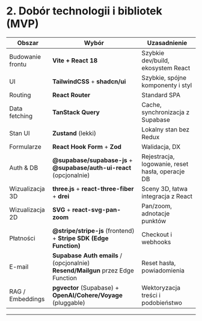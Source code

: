 # 2. Dobór technologii i bibliotek (MVP)

| Obszar           | Wybór                                                                           | Uzasadnienie                                     |
| ---------------- | ------------------------------------------------------------------------------- | ------------------------------------------------ |
| Budowanie frontu | **Vite + React 18**                                                             | Szybkie dev/build, ekosystem React               |
| UI               | **TailwindCSS** + **shadcn/ui**                                                 | Szybkie, spójne komponenty i styl                |
| Routing          | **React Router**                                                                | Standard SPA                                     |
| Data fetching    | **TanStack Query**                                                              | Cache, synchronizacja z Supabase                 |
| Stan UI          | **Zustand** (lekki)                                                             | Lokalny stan bez Redux                           |
| Formularze       | **React Hook Form** + **Zod**                                                   | Walidacja, DX                                    |
| Auth & DB        | **@supabase/supabase-js** + **@supabase/auth-ui-react** (opcjonalnie)           | Rejestracja, logowanie, reset hasła, operacje DB |
| Wizualizacja 3D  | **three.js** + **react-three-fiber** + **drei**                                 | Sceny 3D, łatwa integracja z React               |
| Wizualizacja 2D  | **SVG** + **react-svg-pan-zoom**                                                | Pan/zoom, adnotacje punktów                      |
| Płatności        | **@stripe/stripe-js** (frontend) + **Stripe SDK (Edge Function)**               | Checkout i webhooks                              |
| E-mail           | **Supabase Auth emails** / (opcjonalnie) **Resend/Mailgun** przez Edge Function | Reset hasła, powiadomienia                       |
| RAG / Embeddings | **pgvector** (Supabase) + **OpenAI/Cohere/Voyage** (pluggable)                  | Wektoryzacja treści i podobieństwo               |

---
